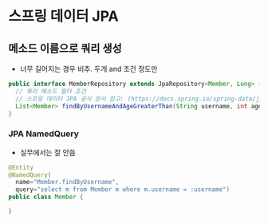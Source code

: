 # 스프링 데이터 JPA

## 메소드 이름으로 쿼리 생성
- 너무 길어지는 경우 비추. 두개 and 조건 정도만
```java
public interface MemberRepository extends JpaRepository<Member, Long> {
  // 쿼리 메소드 필터 조건
  // 스프링 데이터 JPA 공식 문서 참고: (https://docs.spring.io/spring-data/jpa/docs/current/reference/html/#jpa.query-methods.query-creation)
  List<Member> findByUsernameAndAgeGreaterThan(String username, int age);
}
```

### JPA NamedQuery
- 실무에서는 잘 안씀
```java
@Entity
@NamedQuery(
  name="Member.findByUsername",
  query="select m from Member m where m.username = :username")
public class Member {

}
```
